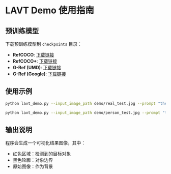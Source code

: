 # LAVT Demo 使用指南

## 预训练模型

下载预训练模型到 `checkpoints` 目录：

- **RefCOCO**: [下载链接](https://drive.google.com/file/d/13D-OeEOijV8KTC3BkFP-gOJymc6DLwVT/view?usp=sharing)
- **RefCOCO+**: [下载链接](https://drive.google.com/file/d/1B8Q44ZWsc8Pva2xD_M-KFh7-LgzeH2-2/view?usp=sharing)
- **G-Ref (UMD)**: [下载链接](https://drive.google.com/file/d/1BjUnPVpALurkGl7RXXvQiAHhA-gQYKvK/view?usp=sharing)
- **G-Ref (Google)**: [下载链接](https://drive.google.com/file/d/1weiw5UjbPfo3tCBPfB8tu6xFXCUG16yS/view?usp=sharing)

## 使用示例

```bash
python lavt_demo.py --input_image_path demo/real_test.jpg --prompt "the cat" --output_image_path demo/result_cat.jpg --device cpu
```

```bash
python lavt_demo.py --input_image_path demo/person_test.jpg --prompt "the man" --output_image_path demo/result_man.jpg --device cpu
```

## 输出说明

程序会生成一个可视化结果图像，其中：
- 红色区域：检测到的目标对象
- 黑色轮廓：对象边界
- 原始图像：作为背景

